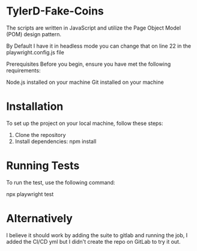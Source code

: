 # TylerD-Fake-Coins
The scripts are written in JavaScript and utilize the Page Object Model (POM) design pattern.

By Default I have it in headless mode you can change that on line 22 in the playwright.config.js file

Prerequisites
Before you begin, ensure you have met the following requirements:

Node.js installed on your machine
Git installed on your machine

# Installation
To set up the project on your local machine, follow these steps:

1. Clone the repository
2. Install dependencies:
npm install

# Running Tests
To run the test, use the following command:

npx playwright test

# Alternatively
I believe it should work by adding the suite to gitlab and running the job, I added the CI/CD yml but I didn't create the repo on GitLab to try it out.